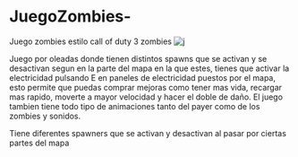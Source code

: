 # JuegoZombies-
Juego zombies estilo call of duty 3 zombies 
![j](https://user-images.githubusercontent.com/103216638/223749883-4f090d3d-e8bc-4558-bf4e-475491b8022c.png)

Juego por oleadas donde tienen distintos spawns que se activan y se desactivan segun en la parte del mapa en la que estes, tienes que activar la electricidad pulsando E en paneles de electricidad puestos por el mapa, esto permite que puedas comprar mejoras como tener mas vida, recargar mas rapido, moverte a mayor velocidad y hacer el doble de daño. El juego tambien tiene todo tipo de animaciones tanto del payer como de los zombies y sonidos.

Tiene diferentes spawners que se activan y desactivan al pasar por ciertas partes del mapa 
